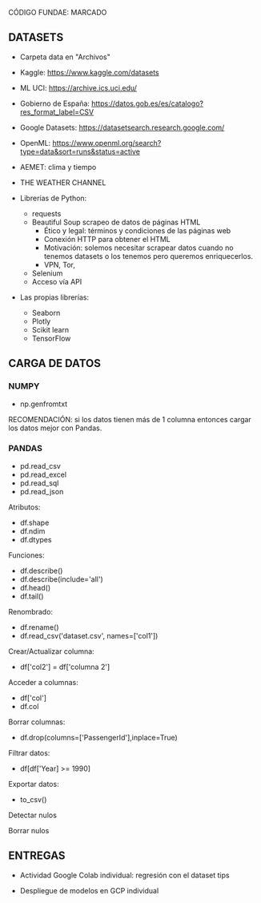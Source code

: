
CÓDIGO FUNDAE: MARCADO

## DATASETS

* Carpeta data en "Archivos"
* Kaggle: https://www.kaggle.com/datasets
* ML UCI: https://archive.ics.uci.edu/
* Gobierno de España: https://datos.gob.es/es/catalogo?res_format_label=CSV
* Google Datasets: https://datasetsearch.research.google.com/
* OpenML: https://www.openml.org/search?type=data&sort=runs&status=active
* AEMET: clima y tiempo
* THE WEATHER CHANNEL
* Librerías de Python:
    * requests
    * Beautiful Soup scrapeo de datos de páginas HTML
        * Ético y legal: términos y condiciones de las páginas web
        * Conexión HTTP para obtener el HTML
        * Motivación: solemos necesitar scrapear datos cuando no tenemos datasets o los tenemos pero queremos enriquecerlos.
        * VPN, Tor,
    * Selenium
    * Acceso vía API


* Las propias librerías:
    * Seaborn
    * Plotly
    * Scikit learn
    * TensorFlow

## CARGA DE DATOS

### NUMPY

* np.genfromtxt

RECOMENDACIÓN: si los datos tienen más de 1 columna entonces cargar los datos mejor con Pandas.


### PANDAS

* pd.read_csv
* pd.read_excel
* pd.read_sql
* pd.read_json

Atributos:

* df.shape
* df.ndim
* df.dtypes

Funciones:

* df.describe()
* df.describe(include='all')
* df.head()
* df.tail()

Renombrado:

* df.rename()
* df.read_csv('dataset.csv', names=['col1'])

Crear/Actualizar columna:
* df['col2'] = df['columna 2']

Acceder a columnas:
* df['col']
* df.col

Borrar columnas:
* df.drop(columns=['PassengerId'],inplace=True)

Filtrar datos:
* df[df['Year] >= 1990]

Exportar datos:

* to_csv()

Detectar nulos

Borrar nulos

## ENTREGAS

* Actividad Google Colab individual: regresión con el dataset tips

* Despliegue de modelos en GCP individual